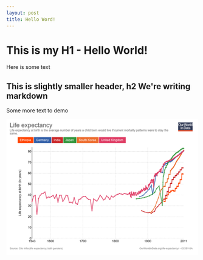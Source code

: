 ```yaml
---
layout: post
title: Hello Word!
---
```


# This is my H1 - Hello World!

Here is some text

## This is slightly smaller header, h2  We're writing markdown

Some more text to demo

![](/images/life-expectancy.png)
